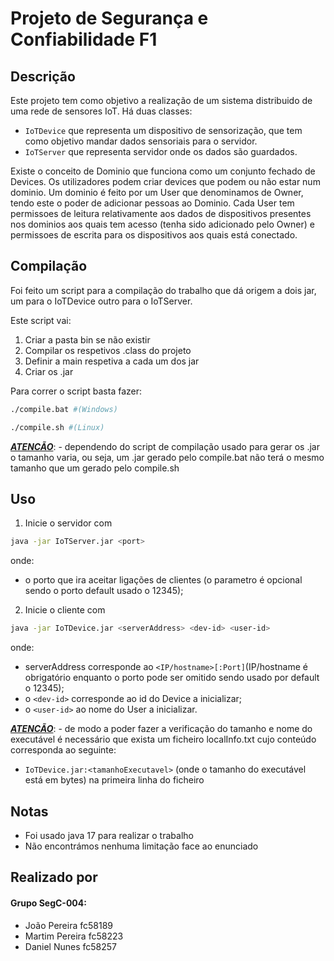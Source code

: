 # Projeto de Segurança e Confiabilidade F1

## Descrição

Este projeto tem como objetivo a realização de um sistema distribuido de uma rede de sensores IoT. Há duas classes:
- `IoTDevice` que representa um dispositivo de sensorização, que tem como objetivo mandar dados sensoriais para o servidor.
- `IoTServer` que representa  servidor onde os dados são guardados.

Existe o conceito de Dominio que funciona como um conjunto fechado de Devices. Os utilizadores podem criar devices que podem ou não estar num dominio. Um dominio é feito por um User que denominamos de Owner, tendo este o poder de adicionar pessoas ao Dominio. Cada User tem permissoes de leitura relativamente aos dados de dispositivos presentes nos dominios aos quais tem acesso (tenha sido adicionado pelo Owner) e permissoes de escrita para os dispositivos aos quais está conectado. 


## Compilação

Foi feito um script para a compilação do trabalho que dá origem a dois jar, um para o IoTDevice outro para o IoTServer.

Este script vai:
1. Criar a pasta bin se não existir
2. Compilar os respetivos .class do projeto
3. Definir a main respetiva a cada um dos jar
4. Criar os .jar

Para correr o script basta fazer:
```bash
./compile.bat #(Windows)
```
```bash
./compile.sh #(Linux)
```

 
_<u>**ATENCÃO**</u>_: - dependendo do script de compilação usado para gerar os .jar o tamanho varia, ou seja, um .jar gerado pelo compile.bat não terá o mesmo tamanho que um gerado pelo compile.sh

## Uso

1. Inicie o servidor com
```bash
java -jar IoTServer.jar <port>
```
onde:
- o porto que ira aceitar ligações de clientes (o parametro <port> é opcional sendo o porto default usado o 12345);

2. Inicie o cliente com
```bash
java -jar IoTDevice.jar <serverAddress> <dev-id> <user-id>
```
onde:
- serverAddress corresponde ao `<IP/hostname>[:Port]`(IP/hostname é obrigatório enquanto o porto pode ser omitido sendo usado por default o 12345);
- o `<dev-id>` corresponde ao id do Device a inicializar;
- o `<user-id>` ao nome do User a inicializar.

_<u>**ATENCÃO**</u>_: - de modo a poder fazer a verificação do tamanho e nome do executável é necessário que exista um ficheiro localInfo.txt cujo conteúdo corresponda ao seguinte:
 - `IoTDevice.jar:<tamanhoExecutavel>` (onde o tamanho do executável está em bytes) na primeira linha do ficheiro

## Notas

- Foi usado java 17 para realizar o trabalho
- Não encontrámos nenhuma limitação face ao enunciado

## Realizado por

#### Grupo SegC-004:
- João Pereira fc58189
- Martim Pereira fc58223
- Daniel Nunes fc58257